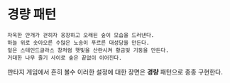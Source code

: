 경량 패턴
===
```
자욱한 안개가 걷히자 웅장하고 오래된 숲이 모습을 드러낸다. 
하늘 위로 솟아오른 수많은 노송이 푸르른 대성당을 만든다. 
잎은 스테인드글라스 창처럼 햇빛을 산란시켜 황금빛 기둥을 만든다.
거대한 나무 줄기 사이로 숲은 끝없이 이어진다.
```
판타지 게임에서 흔히 볼수 이러한 설정에 대한 장면은 **경량** 패턴으로 종종 구현한다.
